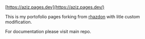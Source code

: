 [https://aziz.pages.dev](https://aziz.pages.dev/)

This is my portofolio pages forking from [rhazdon](https://github.com/rhazdon/hugo-theme-hello-friend-ng) with litle custom modification.

For documentation please visit main repo.

